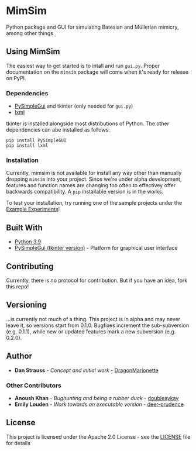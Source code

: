 # MimSim

Python package and GUI for simulating Batesian and Müllerian mimicry, among other things

## Using MimSim

The easiest way to get started is to intall and run `gui.py`. Proper documentation on the `mimsim` package will come when it's ready for release on PyPI.

### Dependencies

* [PySimpleGui](https://pypi.org/project/PySimpleGUI/) and tkinter (only needed for `gui.py`)
* [lxml](https://lxml.de/)

tkinter is installed alongside most distributions of Python. The other dependencies can abe installed as follows:
```
pip install PySimpleGUI
pip install lxml
```

### Installation

Currently, mimsim is not available for install any way other than manually dropping `mimsim` into your project. Since we're under alpha development, features and function names are changing too often to effectivey offer backwards compatibility. A `pip` installable version is in the works.

To test your installation, try running one of the sample projects under the [Example Experiments](ExampleExperiments)!

## Built With

* [Python 3.9](https://www.python.org/downloads/release/python-391/)
* [PySimpleGui (tkinter version)](https://pypi.org/project/PySimpleGUI/) - Platform for graphical user interface

## Contributing

Currently, there is no protocol for contribution. But if you have an idea, fork this repo!

## Versioning

...is currently not much of a thing. This project is in alpha and may never leave it, so versions start from 0.1.0. Bugfixes increment the sub-subversion (e.g. 0.1.1), while new or updated features mark a new subversion (e.g. 0.2.0).

## Author

* **Dan Strauss** - *Concept and initial work* - [DragonMarionette](https://github.com/Dragonmarionette)

### Other Contributors
* **Anoush Khan** - *Bughunting and being a rubber duck* - [doubleaykay](https://github.com/doubleaykay)
* **Emily Louden** - *Work towards an executable version* - [deer-prudence](https://github.com/deer-prudence)

## License

This project is licensed under the Apache 2.0 License - see the [LICENSE](LICENSE) file for details
